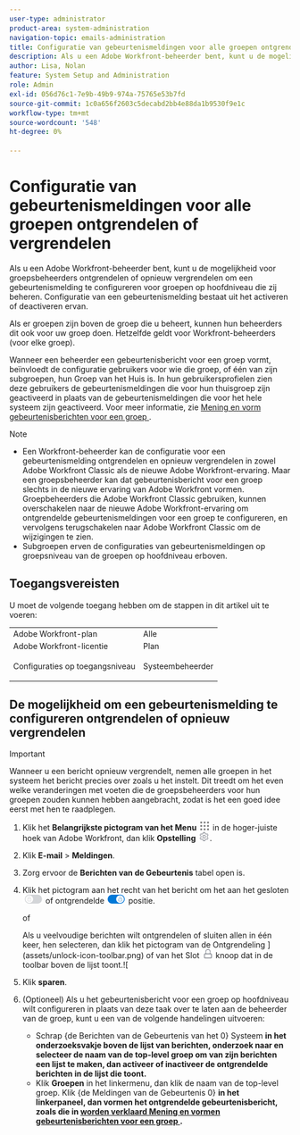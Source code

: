 ```yaml
---
user-type: administrator
product-area: system-administration
navigation-topic: emails-administration
title: Configuratie van gebeurtenismeldingen voor alle groepen ontgrendelen of vergrendelen
description: Als u een Adobe Workfront-beheerder bent, kunt u de mogelijkheid voor groepsbeheerders ontgrendelen of opnieuw vergrendelen om een gebeurtenismelding te configureren voor groepen op hoofdniveau die zij beheren. Configuratie van een gebeurtenismelding bestaat uit het activeren of deactiveren ervan.
author: Lisa, Nolan
feature: System Setup and Administration
role: Admin
exl-id: 056d76c1-7e9b-49b9-974a-75765e53b7fd
source-git-commit: 1c0a656f2603c5decabd2bb4e88da1b9530f9e1c
workflow-type: tm+mt
source-wordcount: '548'
ht-degree: 0%

---
```


# Configuratie van gebeurtenismeldingen voor alle groepen ontgrendelen of vergrendelen

Als u een Adobe Workfront-beheerder bent, kunt u de mogelijkheid voor groepsbeheerders ontgrendelen of opnieuw vergrendelen om een gebeurtenismelding te configureren voor groepen op hoofdniveau die zij beheren. Configuratie van een gebeurtenismelding bestaat uit het activeren of deactiveren ervan.

Als er groepen zijn boven de groep die u beheert, kunnen hun beheerders dit ook voor uw groep doen. Hetzelfde geldt voor Workfront-beheerders (voor elke groep).

Wanneer een beheerder een gebeurtenisbericht voor een groep vormt, beïnvloedt de configuratie gebruikers voor wie die groep, of één van zijn subgroepen, hun Groep van het Huis is. In hun gebruikersprofielen zien deze gebruikers de gebeurtenismeldingen die voor hun thuisgroep zijn geactiveerd in plaats van de gebeurtenismeldingen die voor het hele systeem zijn geactiveerd. Voor meer informatie, zie [ Mening en vorm gebeurtenisberichten voor een groep ](../../../administration-and-setup/manage-groups/create-and-manage-groups/view-and-configure-event-notifications-group.md).

>[!NOTE]
>
>* Een Workfront-beheerder kan de configuratie voor een gebeurtenismelding ontgrendelen en opnieuw vergrendelen in zowel Adobe Workfront Classic als de nieuwe Adobe Workfront-ervaring. Maar een groepsbeheerder kan dat gebeurtenisbericht voor een groep slechts in de nieuwe ervaring van Adobe Workfront vormen. Groepbeheerders die Adobe Workfront Classic gebruiken, kunnen overschakelen naar de nieuwe Adobe Workfront-ervaring om ontgrendelde gebeurtenismeldingen voor een groep te configureren, en vervolgens terugschakelen naar Adobe Workfront Classic om de wijzigingen te zien.
>* Subgroepen erven de configuraties van gebeurtenismeldingen op groepsniveau van de groepen op hoofdniveau erboven.
>

## Toegangsvereisten

U moet de volgende toegang hebben om de stappen in dit artikel uit te voeren:

<table style="table-layout:auto"> 
 <col> 
 <col> 
 <tbody> 
  <tr> 
   <td role="rowheader">Adobe Workfront-plan</td> 
   <td>Alle</td> 
  </tr> 
  <tr> 
   <td role="rowheader">Adobe Workfront-licentie</td> 
   <td>Plan</td> 
  </tr> 
  <tr> 
   <td role="rowheader">Configuraties op toegangsniveau</td> 
   <td> <p>Systeembeheerder</p> </td> 
  </tr> 
 </tbody> 
</table>

## De mogelijkheid om een gebeurtenismelding te configureren ontgrendelen of opnieuw vergrendelen

>[!IMPORTANT]
>
>Wanneer u een bericht opnieuw vergrendelt, nemen alle groepen in het systeem het bericht precies over zoals u het instelt. Dit treedt om het even welke veranderingen met voeten die de groepsbeheerders voor hun groepen zouden kunnen hebben aangebracht, zodat is het een goed idee eerst met hen te raadplegen.

1. Klik het **Belangrijkste pictogram van het Menu** ![](assets/main-menu-icon.png) in de hoger-juiste hoek van Adobe Workfront, dan klik **Opstelling** ![](assets/gear-icon-settings.png).

1. Klik **E-mail** > **Meldingen**.

1. Zorg ervoor de **Berichten van de Gebeurtenis** tabel open is.
1. Klik het pictogram aan het recht van het bericht om het aan het gesloten ![ pictogram van het Slot ](assets/lock-toggle-button.png) of ontgrendelde ![ te schakelen ontgrendelen pictogram ](assets/unlock-toggle-button.png) positie.

   of

   Als u veelvoudige berichten wilt ontgrendelen of sluiten allen in één keer, hen selecteren, dan klik het pictogram van de Ontgrendeling ](assets/unlock-icon-toolbar.png) of van het Slot ![ het pictogram van het Slot ](assets/lock-icon-locked-qs.png) knoop dat in de toolbar boven de lijst toont.![

1. Klik **sparen**.
1. (Optioneel) Als u het gebeurtenisbericht voor een groep op hoofdniveau wilt configureren in plaats van deze taak over te laten aan de beheerder van de groep, kunt u een van de volgende handelingen uitvoeren:

   * Schrap {de Berichten van de Gebeurtenis van het 0} Systeem **in het onderzoeksvakje boven de lijst van berichten, onderzoek naar en selecteer de naam van de top-level groep om van zijn berichten een lijst te maken, dan activeer of inactiveer de ontgrendelde berichten in de lijst die toont.**
   * Klik **Groepen** in het linkermenu, dan klik de naam van de top-level groep. Klik {de Meldingen van de Gebeurtenis 0} **in het linkerpaneel, dan vormen het ontgrendelde gebeurtenisbericht, zoals die in [ worden verklaard Mening en vormen gebeurtenisberichten voor een groep ](../../../administration-and-setup/manage-groups/create-and-manage-groups/view-and-configure-event-notifications-group.md).**
